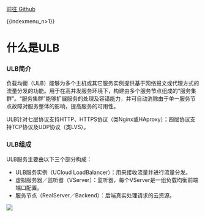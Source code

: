 [前往 Github](https://github.com/UCloudDocs/UCloud-document/tree/master/network/ulb)

{{indexmenu_n>1}}

# 什么是ULB

### ULB简介

负载均衡（ULB）能够为多个主机或其它服务实例提供基于网络报文或代理方式的流量分发的功能。用于在高并发服务环境下，构建由多个服务节点组成的“服务集群”。“服务集群”能够扩展服务的处理及容错能力，并可自动消除由于单一服务节点故障对服务整体的影响，提高服务的可用性。

ULB针对七层协议支持HTTP、HTTPS协议（类Nginx或HAproxy）；四层协议支持TCP协议及UDP协议（类LVS）。

### ULB组成

ULB服务主要由以下三个部分构成：

* ULB服务实例（UCloud LoadBalancer）：用来接收流量并进行流量分发。
* 虚拟服务器／监听器（VServer）：监听器，每个VServer是一组负载均衡前端端口配置。
* 服务节点（RealServer／Backend）：后端真实处理请求的云资源。

![](https://static.ucloud.cn/4f99935ea27846559c12661ac55d34f1.png)
